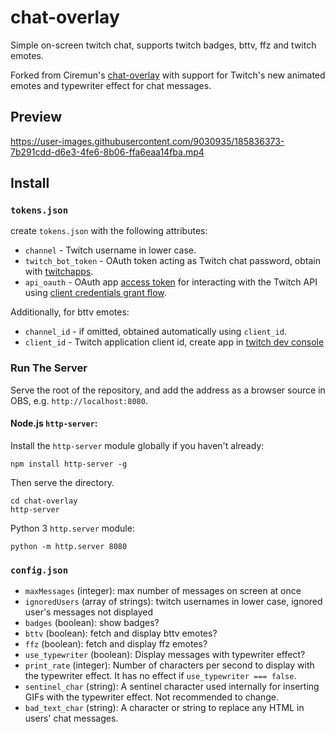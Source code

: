 # chat-overlay

Simple on-screen twitch chat, supports twitch badges, bttv, ffz and twitch emotes.

Forked from Ciremun's [chat-overlay](https://github.com/Ciremun/chat-overlay) with support for Twitch's new animated emotes and typewriter effect for chat messages.

## Preview

https://user-images.githubusercontent.com/9030935/185836373-7b291cdd-d6e3-4fe6-8b06-ffa6eaa14fba.mp4


## Install

### `tokens.json`

create `tokens.json` with the following attributes:

- `channel` - Twitch username in lower case.
- `twitch_bot_token` - OAuth token acting as Twitch chat password, obtain with [twitchapps](https://twitchapps.com/tmi/).
- `api_oauth` - OAuth app [access token](https://dev.twitch.tv/docs/authentication#app-access-tokens) for interacting with the Twitch API using [client credentials grant flow](https://dev.twitch.tv/docs/authentication/getting-tokens-oauth/#client-credentials-grant-flow).

Additionally, for bttv emotes:  

- `channel_id` - if omitted, obtained automatically using `client_id`.
- `client_id` - Twitch application client id, create app in [twitch dev console](https://dev.twitch.tv/console/apps)  

### Run The Server

Serve the root of the repository, and add the address as a browser source in OBS, e.g. `http://localhost:8080`.

#### Node.js `http-server`:  
Install the `http-server` module globally if you haven't already:
    
    npm install http-server -g
        
Then serve the directory.   
    
    cd chat-overlay
    http-server
    
Python 3 `http.server` module:

    python -m http.server 8080

### `config.json`

- `maxMessages` (integer): max number of messages on screen at once  
- `ignoredUsers` (array of strings): twitch usernames in lower case, ignored user's messages not displayed  
- `badges` (boolean): show badges?  
- `bttv` (boolean): fetch and display bttv emotes?  
- `ffz` (boolean): fetch and display ffz emotes?
- `use_typewriter` (boolean): Display messages with typewriter effect?
- `print_rate` (integer): Number of characters per second to display with the typewriter effect. It has no effect if `use_typewriter === false`.
- `sentinel_char` (string): A sentinel character used internally for inserting GIFs with the typewriter effect. Not recommended to change.
- `bad_text_char` (string): A character or string to replace any HTML in users' chat messages.
